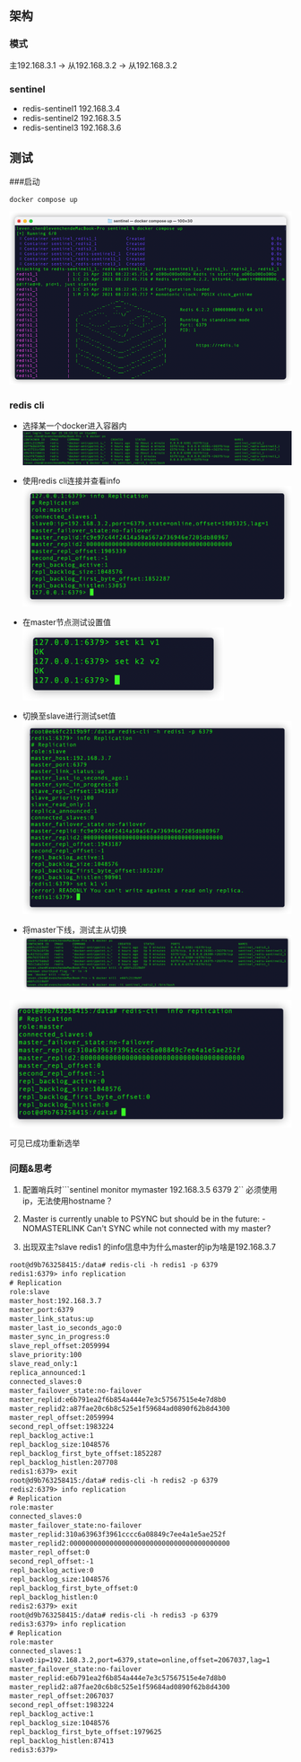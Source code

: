 ## 架构
### 模式

主192.168.3.1  -> 从192.168.3.2  -> 从192.168.3.2

### sentinel 
- redis-sentinel1 192.168.3.4
- redis-sentinel2 192.168.3.5
- redis-sentinel3 192.168.3.6

## 测试

###启动
```shell
docker compose up
```
![startup](img.png)

### redis cli 

- 选择某一个docker进入容器内
![img_1.png](img_1.png)

- 使用redis cli连接并查看info
![img_2.png](img_2.png)
  
- 在master节点测试设置值
![img_3.png](img_3.png)
  
- 切换至slave进行测试set值
![img_4.png](img_4.png)
  
- 将master下线，测试主从切换
![img_5.png](img_5.png)
  
![img_6.png](img_6.png)

可见已成功重新选举

### 问题&思考
1. 配置哨兵时```sentinel monitor mymaster 192.168.3.5 6379 2`` 必须使用ip，无法使用hostname？

2. Master is currently unable to PSYNC but should be in the future: -NOMASTERLINK Can't SYNC while not connected with my master?

3. 出现双主?slave redis1 的info信息中为什么master的ip为啥是192.168.3.7
```log
root@d9b763258415:/data# redis-cli -h redis1 -p 6379
redis1:6379> info replication
# Replication
role:slave
master_host:192.168.3.7
master_port:6379
master_link_status:up
master_last_io_seconds_ago:0
master_sync_in_progress:0
slave_repl_offset:2059994
slave_priority:100
slave_read_only:1
replica_announced:1
connected_slaves:0
master_failover_state:no-failover
master_replid:e6b791ea2f6b854a444e7e3c57567515e4e7d8b0
master_replid2:a87fae20c6b8c525e1f59684ad0890f62b8d4300
master_repl_offset:2059994
second_repl_offset:1983224
repl_backlog_active:1
repl_backlog_size:1048576
repl_backlog_first_byte_offset:1852287
repl_backlog_histlen:207708
redis1:6379> exit
root@d9b763258415:/data# redis-cli -h redis2 -p 6379
redis2:6379> info replication
# Replication
role:master
connected_slaves:0
master_failover_state:no-failover
master_replid:310a63963f3961cccc6a08849c7ee4a1e5ae252f
master_replid2:0000000000000000000000000000000000000000
master_repl_offset:0
second_repl_offset:-1
repl_backlog_active:0
repl_backlog_size:1048576
repl_backlog_first_byte_offset:0
repl_backlog_histlen:0
redis2:6379> exit
root@d9b763258415:/data# redis-cli -h redis3 -p 6379
redis3:6379> info replication
# Replication
role:master
connected_slaves:1
slave0:ip=192.168.3.2,port=6379,state=online,offset=2067037,lag=1
master_failover_state:no-failover
master_replid:e6b791ea2f6b854a444e7e3c57567515e4e7d8b0
master_replid2:a87fae20c6b8c525e1f59684ad0890f62b8d4300
master_repl_offset:2067037
second_repl_offset:1983224
repl_backlog_active:1
repl_backlog_size:1048576
repl_backlog_first_byte_offset:1979625
repl_backlog_histlen:87413
redis3:6379> 

```
